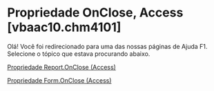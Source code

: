 
# Propriedade OnClose, Access [vbaac10.chm4101]

Olá! Você foi redirecionado para uma das nossas páginas de Ajuda F1. Selecione o tópico que estava procurando abaixo.

[Propriedade Report.OnClose (Access)](http://msdn.microsoft.com/library/640b5540-4b0d-6649-0a36-9dd63a437c84%28Office.15%29.aspx)

[Propriedade Form.OnClose (Access)](http://msdn.microsoft.com/library/af4a7532-f12a-5194-9636-a09f9221f465%28Office.15%29.aspx)

